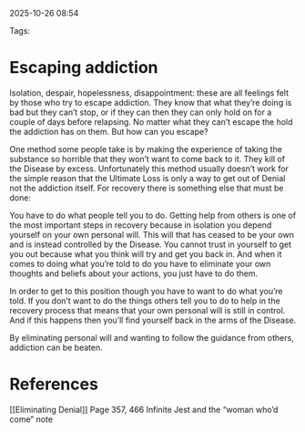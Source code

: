 2025-10-26 08:54

Tags:
# Escaping addiction
Isolation, despair, hopelessness, disappointment: these are all feelings felt by those who try to escape addiction. They know that what they’re doing is bad but they can’t stop, or if they can then they can only hold on for a couple of days before relapsing. No matter what they can’t escape the hold the addiction has on them. But how can you escape?

One method some people take is by making the experience of taking the substance so horrible that they won’t want to come back to it. They kill of the Disease by excess. Unfortunately this method usually doesn’t work for the simple reason that the Ultimate Loss is only a way to get out of Denial not the addiction itself. For recovery there is something else that must be done:

You have to do what people tell you to do. Getting help from others is one of the most important steps in recovery because in isolation you depend yourself on your own personal will. This will that has ceased to be your own and is instead controlled by the Disease. You cannot trust in yourself to get you out because what you think will try and get you back in. And when it comes to doing what you’re told to do you have to eliminate your own thoughts and beliefs about your actions, you just have to do them.

In order to get to this position though you have to want to do what you’re told. If you don’t want to do the things others tell you to do to help in the recovery process that means that your own personal will is still in control. And if this happens then you’ll find yourself back in the arms of the Disease.

By eliminating personal will and wanting to follow the guidance from others, addiction can be beaten.
# References
 [[Eliminating Denial]]
Page 357, 466 Infinite Jest and the “woman who’d come” note